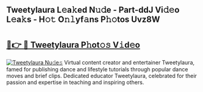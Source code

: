 ## Tweetylaura L𝚎a𝚔ed N𝚞𝚍e - Part-ddJ Vi𝚍𝚎o L𝚎a𝚔s - H𝚘𝚝 O𝚗𝚕yf𝚊ns P𝚑𝚘tos Uvz8W

# <h2><a href="http://kfedta3.oniu.top/?m=Tweetylaura">🔗👉 🔴 Tweetylaura P𝚑ot𝚘𝚜 V𝚒d𝚎o</a></h2>

[![Tweetylaura Nu𝚍e𝚜](https://i.imgur.com/0qMVB7G.gif)](http://kfedta3.oniu.top/?m=Tweetylaura)
Virtual content creator and entertainer Tweetylaura, famed for publishing dance and lifestyle tutorials through popular dance moves and brief clips. Dedicated educator Tweetylaura, celebrated for their passion and expertise in teaching and inspiring others.  
